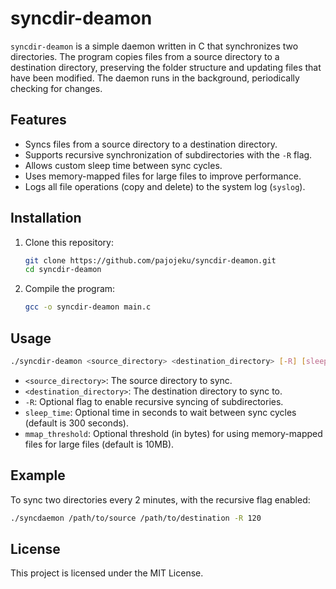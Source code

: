 
# syncdir-deamon

`syncdir-deamon` is a simple daemon written in C that synchronizes two directories. The program copies files from a source directory to a destination directory, preserving the folder structure and updating files that have been modified. The daemon runs in the background, periodically checking for changes.

## Features

- Syncs files from a source directory to a destination directory.
- Supports recursive synchronization of subdirectories with the `-R` flag.
- Allows custom sleep time between sync cycles.
- Uses memory-mapped files for large files to improve performance.
- Logs all file operations (copy and delete) to the system log (`syslog`).

## Installation

1. Clone this repository:
   ```bash
   git clone https://github.com/pajojeku/syncdir-deamon.git
   cd syncdir-deamon
   ```

2. Compile the program:
   ```bash
   gcc -o syncdir-deamon main.c
   ```

## Usage

```bash
./syncdir-deamon <source_directory> <destination_directory> [-R] [sleep_time] [mmap_threshold]
```

- `<source_directory>`: The source directory to sync.
- `<destination_directory>`: The destination directory to sync to.
- `-R`: Optional flag to enable recursive syncing of subdirectories.
- `sleep_time`: Optional time in seconds to wait between sync cycles (default is 300 seconds).
- `mmap_threshold`: Optional threshold (in bytes) for using memory-mapped files for large files (default is 10MB).

## Example

To sync two directories every 2 minutes, with the recursive flag enabled:

```bash
./syncdaemon /path/to/source /path/to/destination -R 120
```

## License

This project is licensed under the MIT License.
